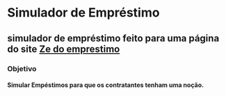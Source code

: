 # Simulador de Empréstimo
## simulador de empréstimo feito para uma página do site [Ze do emprestimo](https://www.zedoemprestimo.com.br) 
### Objetivo
#### Simular Empéstimos para que os contratantes tenham uma noção.